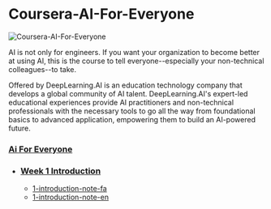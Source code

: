 # Coursera-AI-For-Everyone

![Coursera-AI-For-Everyone](https://ehsan.storage.iran.liara.space/git-hub/%20Coursera-AI-For-Everyone/preview.jpeg)

AI is not only for engineers. If you want your organization to become better at using AI, this is the course to tell everyone--especially your non-technical colleagues--to take.

Offered by
DeepLearning.AI is an education technology company that develops a global community of AI talent.
DeepLearning.AI's expert-led educational experiences provide AI practitioners and non-technical professionals with the necessary tools to go all the way from foundational basics to advanced application, empowering them to build an AI-powered future.

### [Ai For Everyone](https://www.coursera.org/learn/ai-for-everyone)

- ### [Week 1 Introduction](Week%201%20Introduction)
  - [1-introduction-note-fa](Week%201%20Introduction/1-introduction-note-fa.md)
  - [1-introduction-note-en](Week%201%20Introduction/1-introduction-note-fa.md)
